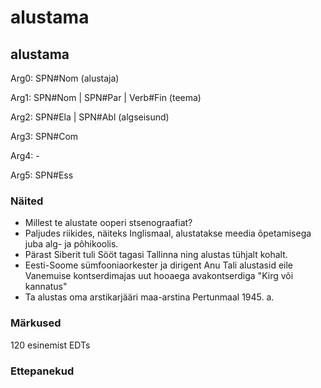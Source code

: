 # alustama

## alustama

Arg0: SPN#Nom (alustaja)

Arg1: SPN#Nom |  SPN#Par | Verb#Fin (teema)

Arg2: SPN#Ela | SPN#Abl (algseisund)

Arg3: SPN#Com

Arg4: -

Arg5: SPN#Ess

### Näited 

* Millest te alustate ooperi stsenograafiat?
* Paljudes riikides, näiteks Inglismaal, alustatakse meedia õpetamisega juba alg- ja põhikoolis.
* Pärast Siberit tuli Sööt tagasi Tallinna ning alustas tühjalt kohalt.
* Eesti-Soome sümfooniaorkester ja dirigent Anu Tali alustasid eile Vanemuise kontserdimajas uut hooaega avakontserdiga "Kirg või kannatus"
* Ta alustas oma arstikarjääri maa-arstina Pertunmaal 1945. a.

### Märkused

120 esinemist EDTs

### Ettepanekud

